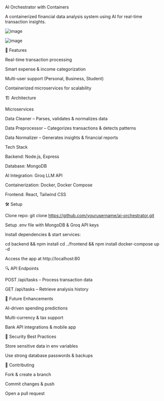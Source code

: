 AI Orchestrator with Containers

A containerized financial data analysis system using AI for real-time transaction insights.

![image](https://github.com/user-attachments/assets/0d035f75-f6de-4b14-9dfe-95d18a9fe40e)

![image](https://github.com/user-attachments/assets/1c54fa36-36d6-455b-b68f-af3fd6e5c75b)


🚀 Features

Real-time transaction processing

Smart expense & income categorization

Multi-user support (Personal, Business, Student)

Containerized microservices for scalability

🏗 Architecture

Microservices

Data Cleaner – Parses, validates & normalizes data

Data Preprocessor – Categorizes transactions & detects patterns

Data Normalizer – Generates insights & financial reports

Tech Stack

Backend: Node.js, Express

Database: MongoDB

AI Integration: Groq LLM API

Containerization: Docker, Docker Compose

Frontend: React, Tailwind CSS

🛠 Setup

Clone repo: git clone https://github.com/yourusername/ai-orchestrator.git

Setup .env file with MongoDB & Groq API keys

Install dependencies & start services:

cd backend && npm install
cd ../frontend && npm install
docker-compose up -d

Access the app at http://localhost:80

🔍 API Endpoints

POST /api/tasks – Process transaction data

GET /api/tasks – Retrieve analysis history

🔄 Future Enhancements

AI-driven spending predictions

Multi-currency & tax support

Bank API integrations & mobile app

🔐 Security Best Practices

Store sensitive data in env variables

Use strong database passwords & backups

👥 Contributing

Fork & create a branch

Commit changes & push

Open a pull request
